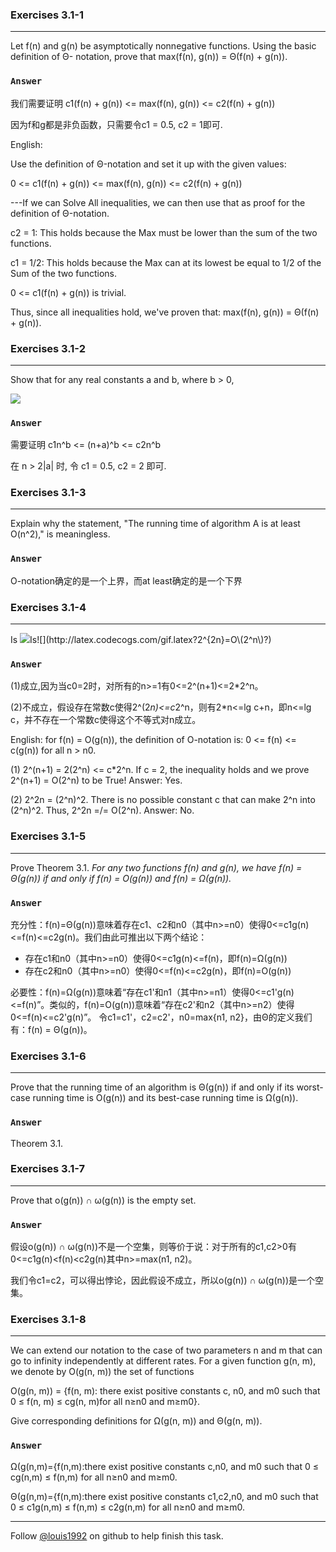 ### Exercises 3.1-1
***
Let f(n) and g(n) be asymptotically nonnegative functions. Using the basic definition of Θ-
notation, prove that max(f(n), g(n)) = Θ(f(n) + g(n)).

### `Answer`
我们需要证明 c1(f(n) + g(n)) <= max(f(n), g(n)) <= c2(f(n) + g(n))

因为f和g都是非负函数，只需要令c1 = 0.5, c2 = 1即可.



English:

Use the definition of Θ-notation and set it up with the given values:

0 <= c1(f(n) + g(n)) <= max(f(n), g(n)) <= c2(f(n) + g(n))

---If we can Solve All inequalities, we can then use that as proof for the definition of Θ-notation.

c2 = 1: This holds because the Max must be lower than the sum of the two functions.

c1 = 1/2: This holds because the Max can at its lowest be equal to 1/2 of the Sum of the two functions. 

0 <= c1(f(n) + g(n)) is trivial.

Thus, since all inequalities hold, we've proven that: max(f(n), g(n)) = Θ(f(n) + g(n)).



### Exercises 3.1-2
***
Show that for any real constants a and b, where b > 0,

![](http://latex.codecogs.com/gif.latex?\(n+a\)^b=\\Theta\(n^b\))

### `Answer`
需要证明 c1n^b <= (n+a)^b <= c2n^b

在 n > 2|a| 时, 令 c1 = 0.5, c2 = 2 即可.


### Exercises 3.1-3
***
Explain why the statement, "The running time of algorithm A is at least O(n^2)," is meaningless.

### `Answer`
O-notation确定的是一个上界，而at least确定的是一个下界

### Exercises 3.1-4
***
Is ![](http://latex.codecogs.com/gif.latex?2^{n+1}=O\(2^n\)?)Is![](http://latex.codecogs.com/gif.latex?2^{2n}=O\(2^n\)?)

### `Answer`
(1)成立,因为当c0=2时，对所有的n>=1有0<=2^(n+1)<=2*2^n。

(2)不成立，假设存在常数c使得2^(2*n)<=c*2^n，则有2*n<=lg c+n，即n<=lg c，并不存在一个常数c使得这个不等式对n成立。

English:
for f(n) = O(g(n)), the definition of O-notation is:
0 <= f(n) <= c(g(n)) for all n > n0.

(1) 2^(n+1) = 2(2^n) <= c*2^n. If c = 2, the inequality holds and we prove 2^(n+1) = O(2^n) to be True! Answer: Yes.

(2) 2^2n = (2^n)^2. There is no possible constant c that can make 2^n into (2^n)^2. Thus, 2^2n =/= O(2^n). Answer: No.


### Exercises 3.1-5
***
Prove Theorem 3.1. *For any two functions f(n) and g(n), we have f(n) = Θ(g(n)) if and only if f(n) = O(g(n)) and
f(n) = Ω(g(n)).*

### `Answer`
充分性：f(n)=Θ(g(n))意味着存在c1、c2和n0（其中n>=n0）使得0<=c1g(n)<=f(n)<=c2g(n)。我们由此可推出以下两个结论：

* 存在c1和n0（其中n>=n0）使得0<=c1g(n)<=f(n)，即f(n)=Ω(g(n))
* 存在c2和n0（其中n>=n0）使得0<=f(n)<=c2g(n)，即f(n)=O(g(n))

必要性：f(n)=Ω(g(n))意味着“存在c1'和n1（其中n>=n1）使得0<=c1'g(n)<=f(n)”。类似的，f(n)=O(g(n))意味着“存在c2'和n2（其中n>=n2）使得0<=f(n)<=c2'g(n)”。
令c1=c1'，c2=c2'，n0=max{n1, n2}，由Θ的定义我们有：f(n) = Θ(g(n))。

### Exercises 3.1-6
***
Prove that the running time of an algorithm is Θ(g(n)) if and only if its worst-case running
time is O(g(n)) and its best-case running time is Ω(g(n)).

### `Answer`
Theorem 3.1.

### Exercises 3.1-7
***
Prove that o(g(n)) ∩ ω(g(n)) is the empty set.

### `Answer`
假设o(g(n)) ∩ ω(g(n))不是一个空集，则等价于说：对于所有的c1,c2>0有0<=c1g(n)\<f(n)\<c2g(n)其中n>=max(n1, n2)。

我们令c1=c2，可以得出悖论，因此假设不成立，所以o(g(n)) ∩ ω(g(n))是一个空集。

### Exercises 3.1-8
***
We can extend our notation to the case of two parameters n and m that can go to infinity independently at different rates. For a given function g(n, m), we denote by O(g(n, m)) the set of functions

O(g(n, m)) = {f(n, m): there exist positive constants c, n0, and m0 such that 0 ≤ f(n, m) ≤ cg(n, m)for all n≥n0 and m≥m0}.


Give corresponding definitions for Ω(g(n, m)) and Θ(g(n, m)).

### `Answer`
Ω(g(n,m)={f(n,m):there exist positive constants c,n0, and m0 such that 0 ≤ cg(n,m) ≤ f(n,m) for all n≥n0 and m≥m0.

Θ(g(n,m)={f(n,m):there exist positive constants c1,c2,n0, and m0 such that 0 ≤ c1g(n,m) ≤ f(n,m) ≤ c2g(n,m) for all n≥n0 and m≥m0.


***
Follow [@louis1992](https://github.com/gzc) on github to help finish this task.

